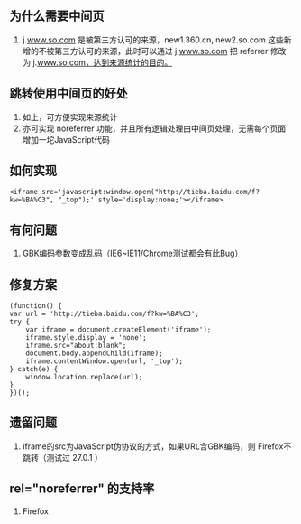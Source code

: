 ## 为什么需要中间页
1. j.www.so.com 是被第三方认可的来源，new1.360.cn, new2.so.com 这些新增的不被第三方认可的来源，此时可以通过 j.www.so.com 把 referrer 修改为 j.www.so.com，达到来源统计的目的。

## 跳转使用中间页的好处
1. 如上，可方便实现来源统计
2. 亦可实现 noreferrer 功能，并且所有逻辑处理由中间页处理，无需每个页面增加一坨JavaScript代码

## 如何实现
```
<iframe src='javascript:window.open("http://tieba.baidu.com/f?kw=%BA%C3", "_top");' style='display:none;'></iframe>
```

## 有何问题
1. GBK编码参数变成乱码（IE6~IE11/Chrome测试都会有此Bug）

## 修复方案 
```
(function() {
var url = 'http://tieba.baidu.com/f?kw=%BA%C3';
try {
    var iframe = document.createElement('iframe');
    iframe.style.display = 'none';
    iframe.src="about:blank";
    document.body.appendChild(iframe);
    iframe.contentWindow.open(url, '_top');
} catch(e) {
    window.location.replace(url);
}
})();
```

## 遗留问题
1. iframe的src为JavaScript伪协议的方式，如果URL含GBK编码，则 Firefox不跳转（测试过 27.0.1 ）

## rel="noreferrer" 的支持率
1. Firefox 
